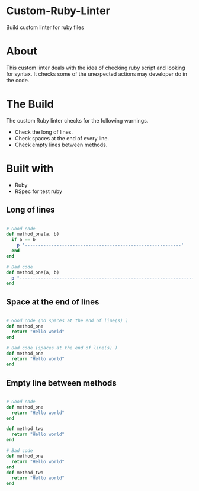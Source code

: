 # Custom-Ruby-Linter

Build custom linter for ruby files

# About

This custom linter deals with the idea of checking ruby script and looking for syntax. It checks some of the unexpected actions may developer do in the code.

# The Build

The custom Ruby linter checks for the following warnings.

- Check the long of lines.
- Check spaces at the end of every line.
- Check empty lines between methods.

# Built with

- Ruby
- RSpec for test ruby

## Long of lines

```ruby

# Good code
def method_one(a, b)
  if a == b
    p '-----------------------------------------------------------'
  end
end

# Bad code
def method_one(a, b)
  p "-------------------------------------------------------------------" if a == b
end

```

## Space at the end of lines

```ruby

# Good code (no spaces at the end of line(s) )
def method_one
  return "Hello world"
end

# Bad code (spaces at the end of line(s) )
def method_one
  return "Hello world"
end

```

## Empty line between methods

```ruby

# Good code
def method_one
  return "Hello world"
end

def method_two
  return "Hello world"
end

# Bad code
def method_one
  return "Hello world"
end
def method_two
  return "Hello world"
end
```
